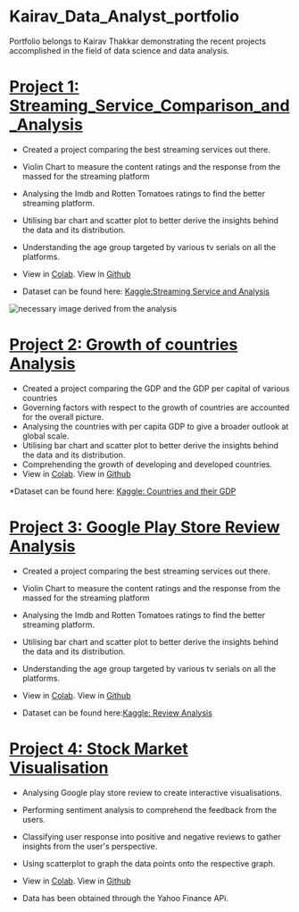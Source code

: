 # Kairav_Data_Analyst_portfolio
Portfolio belongs to Kairav Thakkar demonstrating the recent projects accomplished in the field of data science and data analysis.

# [Project 1: Streaming_Service_Comparison_and_Analysis](https://colab.research.google.com/drive/1G9vIDd--ozCaRNCOADCh-_e594ZUCAHS?usp=sharing) 
* Created a project comparing the best streaming services out there.
* Violin Chart to measure the content ratings and the response from the massed for the streaming platform
* Analysing the Imdb and Rotten Tomatoes ratings to find the better streaming platform.
* Utilising bar chart and scatter plot to better derive the insights behind the data and its distribution. 
* Understanding the age group targeted by various tv serials on all the platforms.
* View in [Colab](https://colab.research.google.com/drive/1G9vIDd--ozCaRNCOADCh-_e594ZUCAHS?usp=sharing). View in [Github](https://github.com/parzivalkairav/streaming-service-analysis) 


* Dataset can be found here: [Kaggle:Streaming Service and Analysis](https://www.kaggle.com/datasets/ruchi798/tv-shows-on-netflix-prime-video-hulu-and-disney) 

![necessary image derived from the analysis]()

# [Project 2: Growth of countries Analysis](https://colab.research.google.com/drive/1lW4bAPA5Ow7E4hsL7up3ByAWDPyKHxq3?usp=sharing)
* Created a project comparing the GDP and the GDP per capital of various countries
* Governing factors with respect to the growth of countries are accounted for the overall picture.
* Analysing the countries with per capita GDP to give a broader outlook at global scale.
* Utilising bar chart and scatter plot to better derive the insights behind the data and its distribution. 
* Comprehending the growth of developing and developed countries.
* View in [Colab](https://colab.research.google.com/drive/1lW4bAPA5Ow7E4hsL7up3ByAWDPyKHxq3?usp=sharing). View in [Github](https://github.com/parzivalkairav/GDP_analysis)

*Dataset can be found here: [Kaggle: Countries and their GDP](https://www.kaggle.com/datasets/fernandol/countries-of-the-world)

# [Project 3: Google Play Store Review Analysis](https://colab.research.google.com/drive/15ldWN4bBySpwhgqx8pj-G4rkaJZMQU6-?usp=sharing)
* Created a project comparing the best streaming services out there.
* Violin Chart to measure the content ratings and the response from the massed for the streaming platform
* Analysing the Imdb and Rotten Tomatoes ratings to find the better streaming platform.
* Utilising bar chart and scatter plot to better derive the insights behind the data and its distribution. 
* Understanding the age group targeted by various tv serials on all the platforms.
* View in [Colab](https://colab.research.google.com/drive/15ldWN4bBySpwhgqx8pj-G4rkaJZMQU6-?usp=sharing). View in [Github](https://github.com/parzivalkairav/streaming-service-analysis)

* Dataset can be found here:[Kaggle: Review Analysis](https://www.kaggle.com/datasets/lava18/google-play-store-apps?select=googleplaystore_user_reviews.csv)

# [Project 4: Stock Market Visualisation](https://colab.research.google.com/drive/1lLg1T0q2bnXx5xwoz74pzUtCQroDdJCl?usp=sharing)
* Analysing Google play store review to create interactive visualisations.
* Performing sentiment analysis to comprehend the feedback from the users.
* Classifying user response into positive and negative reviews to gather insights from the user's perspective.
* Using scatterplot to graph the data points onto the respective graph.
* View in [Colab](https://colab.research.google.com/drive/1lLg1T0q2bnXx5xwoz74pzUtCQroDdJCl?usp=sharing). View in [Github](https://github.com/parzivalkairav/streaming-service-analysis)

* Data has been obtained through the Yahoo Finance APi.





